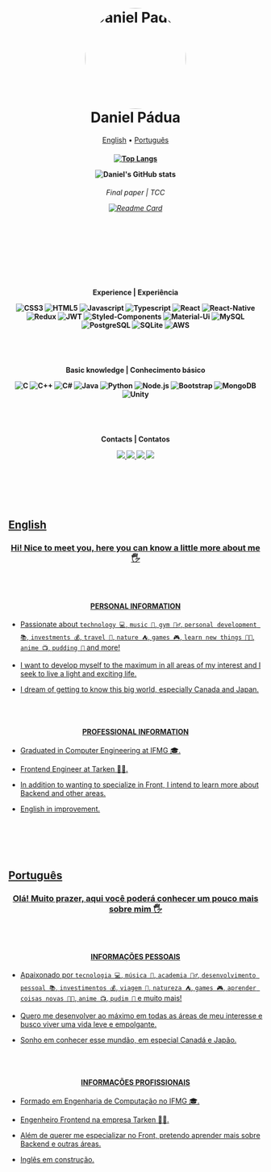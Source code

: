 <h1 align="center">
  <br>
  <a href="https://github.com/danielmpadua/"><img src="https://avatars.githubusercontent.com/u/43578469?v=4" alt="Daniel Padua" width="200" style="width:200px; border-radius: 50%"></a>
  <br>
  Daniel Pádua
  <br>
</h1>

<p align="center">
  <a href="#english">English</a> •
  <a href="#português">Português</a>
</p>

<h4 align="center">

  [![Top Langs](https://github-readme-stats.vercel.app/api/top-langs/?username=danielmpadua&layout=compact&theme=dark)](https://github.com/danielmpadua)

  ![Daniel's GitHub stats](https://github-readme-stats.vercel.app/api?username=danielmpadua&show_icons=true&theme=dark&count_private=true&include_all_commits=true)

</h4>

<h6 align="center">

  Final paper | TCC

  [![Readme Card](https://github-readme-stats.vercel.app/api/pin/?username=aphiex&repo=aphiexapp&theme=dark)](https://github.com/aphiex/aphiexapp)

</h6>
 
<br/>
<br/>

##

<br/>
<br/>
    
<h4 align="center">
  Experience | Experiência
  <p/>

  ![CSS3](https://img.shields.io/badge/CSS-239120?&style=for-the-badge&logo=css3&logoColor=white)
  ![HTML5](https://img.shields.io/badge/HTML5-E34F26?style=for-the-badge&logo=html5&logoColor=white)
  ![Javascript](https://img.shields.io/badge/JavaScript-323330?style=for-the-badge&logo=javascript&logoColor=F7DF1E)
  ![Typescript](https://img.shields.io/badge/TypeScript-007ACC?style=for-the-badge&logo=typescript&logoColor=white)
  ![React](https://img.shields.io/badge/React-20232A?style=for-the-badge&logo=react&logoColor=61DAFB)
  ![React-Native](https://img.shields.io/badge/React_Native-20232A?style=for-the-badge&logo=react&logoColor=61DAFB)
  ![Redux](https://img.shields.io/badge/Redux-593D88?style=for-the-badge&logo=redux&logoColor=white)
  ![JWT](https://img.shields.io/badge/json%20web%20tokens-323330?style=for-the-badge&logo=json-web-tokens&logoColor=pink)
  ![Styled-Components](https://img.shields.io/badge/styled--components-DB7093?style=for-the-badge&logo=styled-components&logoColor=white)
  ![Material-Ui](https://img.shields.io/badge/Material--UI-0081CB?style=for-the-badge&logo=material-ui&logoColor=white)
  ![MySQL](https://img.shields.io/badge/MySQL-00000F?style=for-the-badge&logo=mysql&logoColor=white)
  ![PostgreSQL](https://img.shields.io/badge/PostgreSQL-316192?style=for-the-badge&logo=postgresql&logoColor=white)
  ![SQLite](https://img.shields.io/badge/SQLite-07405E?style=for-the-badge&logo=sqlite&logoColor=white)
  ![AWS](https://img.shields.io/badge/Amazon_AWS-232F3E?style=for-the-badge&logo=amazon-aws&logoColor=white)
</h4>

<br/>
<br/>
    
<h4 align="center">
  Basic knowledge | Conhecimento básico
  <p/>
  
  ![C](https://img.shields.io/badge/C-00599C?style=for-the-badge&logo=c&logoColor=white)
  ![C++](https://img.shields.io/badge/C%2B%2B-00599C?style=for-the-badge&logo=c%2B%2B&logoColor=white)
  ![C#](https://img.shields.io/badge/C%23-239120?style=for-the-badge&logo=c-sharp&logoColor=white)
  ![Java](https://img.shields.io/badge/Java-ED8B00?style=for-the-badge&logo=java&logoColor=white)
  ![Python](https://img.shields.io/badge/Python-3776AB?style=for-the-badge&logo=python&logoColor=white)
  ![Node.js](https://img.shields.io/badge/Node.js-43853D?style=for-the-badge&logo=node.js&logoColor=white)
  ![Bootstrap](https://img.shields.io/badge/Bootstrap-563D7C?style=for-the-badge&logo=bootstrap&logoColor=white)
  ![MongoDB](https://img.shields.io/badge/MongoDB-4EA94B?style=for-the-badge&logo=mongodb&logoColor=white)
  ![Unity](https://img.shields.io/badge/Unity-100000?style=for-the-badge&logo=unity&logoColor=white)
</h4>

<br/>
<br/>
    
<h4 align="center">
  Contacts | Contatos
  <p/>
  
  <a href="mailto:danielmarianopadua@gmail.com"><img src="https://img.shields.io/badge/-Gmail-%23333?style=for-the-badge&logo=gmail&logoColor=white" target="_blank" />
  <a href="https://www.instagram.com/danielmpadua/" target="_blank"><img src="https://img.shields.io/badge/-Instagram-%23E4405F?style=for-the-badge&logo=instagram&logoColor=white" target="_blank" />
  <a href="https://www.linkedin.com/in/danielmpadua/" target="_blank"><img src="https://img.shields.io/badge/-LinkedIn-%230077B5?style=for-the-badge&logo=linkedin&logoColor=white" target="_blank" />
  <a href="https://github.com/danielmpadua/" target="_blank"><img src="https://img.shields.io/badge/GitHub-100000?style=for-the-badge&logo=github&logoColor=white" target="_blank" />
  <!--
  <a href="https://www.youtube.com/channel/UC_-uuuZbY0AAt9CViNzvc-Q" target="_blank"><img src="https://img.shields.io/badge/YouTube-FF0000?style=for-the-badge&logo=youtube&logoColor=white" target="_blank" />
  <a href="https://discord.gg/wagxzStdcR" target="_blank"><img src="https://img.shields.io/badge/Discord-7289DA?style=for-the-badge&logo=discord&logoColor=white" target="_blank" />
  -->
</h4>

<br/>
<br/>
<br/>
<br/>


## English

<h3 align="center">
  Hi! Nice to meet you, here you can know a little more about me  🖐
</h3>

<br/>
<br/>

<h4 align="center">
  PERSONAL INFORMATION
</h4>

- Passionate about `technology 💻`, `music 🎸`, `gym 🏋️‍♂️`, `personal development 📚`, `investments 💰`, `travel 🗽`, `nature ⛺`, `games 🎮`, `learn new things 👨‍🎓`, `anime 📺`, `pudding 🍮` and more!

- I want to develop myself to the maximum in all areas of my interest and I seek to live a light and exciting life.

- I dream of getting to know this big world, especially Canada and Japan.

<br/>
<br/>
  
<h4 align="center">
  PROFESSIONAL INFORMATION
</h4>

- Graduated in Computer Engineering at IFMG 🎓.

- Frontend Engineer at Tarken 👨‍💻.

- In addition to wanting to specialize in Front, I intend to learn more about Backend and other areas.

- English in improvement.

<br/>
<br/>
<br/>
<br/>
    
## Português

<h3 align="center">
Olá! Muito prazer, aqui você poderá conhecer um pouco mais sobre mim  🖐
</h3>

<br/>
<br/>
    
<h4 align="center">
  INFORMAÇÕES PESSOAIS
</h4>

- Apaixonado por `tecnologia 💻`, `música 🎸`, `academia 🏋️‍♂️`, `desenvolvimento pessoal 📚`,  `investimentos 💰`, `viagem 🗽`, `natureza ⛺`, `games 🎮`, `aprender coisas novas 👨‍🎓`, `anime 📺`, `pudim 🍮` e  muito mais!

- Quero me desenvolver ao máximo em todas as áreas de meu interesse e busco viver uma vida leve e empolgante.

- Sonho em conhecer esse mundão, em especial Canadá e Japão.

<br/>
<br/>
    
<h4 align="center">
  INFORMAÇÕES PROFISSIONAIS
</h4>

- Formado em Engenharia de Computação no IFMG 🎓.

- Engenheiro Frontend na empresa Tarken 👨‍💻.

- Além de querer me especializar no Front, pretendo aprender mais sobre Backend e outras áreas.

- Inglês em construção.
